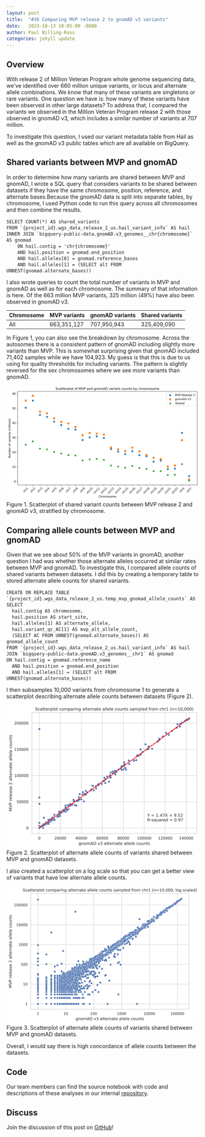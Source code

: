```yaml
---
layout: post
title:  "#36 Comparing MVP release 2 to gnomAD v3 variants"
date:   2023-10-13 10:05:00 -0800
author: Paul Billing-Ross
categories: jekyll update
---
```


## Overview
With release 2 of Million Veteran Program whole genome sequencing data, we've identified over 660 million unique variants, or locus and alternate allele combinations. We know that many of these variants are singletons or rare variants. One question we have is: how many of these variants have been observed in other large datasets? To address that, I compared the variants we observed in the Million Veteran Program release 2 with those observed in gnomAD v3, which includes a similar number of variants at 707 million.

To investigate this question, I used our variant metadata table from Hail as well as the gnomAD v3 public tables which are all available on BigQuery.

## Shared variants between MVP and gnomAD
In order to determine how many variants are shared between MVP and gnomAD, I wrote a SQL query that considers variants to be shared between datasets if they have the same chromosome, position, reference, and alternate bases.Because the gnomAD data is split into separate tables, by chromosome, I used Python code to run this query across all chromosomes and then combine the results.

```
SELECT COUNT(*) AS shared_variants
FROM `{project_id}.wgs_data_release_2_us.hail_variant_info` AS hail
INNER JOIN `bigquery-public-data.gnomAD.v3_genomes__chr{chromosome}` AS gnomad
    ON hail.contig = 'chr{chromosome}'
    AND hail.position = gnomad.end_position
    AND hail.alleles[0] = gnomad.reference_bases
    AND hail.alleles[1] = (SELECT alt FROM UNNEST(gnomad.alternate_bases))
```

I also wrote queries to count the total number of variants in MVP and gnomAD as well as for each chromosome. The summary of that information is here. Of the 663 million MVP variants, 325 million (49%) have also been observed in gnomAD v3.

| Chromosome | MVP variants | gnomAD variants | Shared variants |
| --- | --- | --- | --- |
| All | 663,351,127 | 707,950,943 | 325,409,090 |

In Figure 1, you can also see the breakdown by chromosome. Across the autosomes there is a consistent pattern of gnomAD including slightly more variants than MVP. This is somewhat surprising given that gnomAD included 71,402 samples while we have 104,923. My guess is that this is due to us using for quality thresholds for including variants. The pattern is slightly reversed for the sex chromosomes where we see more variants than gnomAD.

![Scatterplot of shared variants by chromosomes](/assets/2023-10-13/variant_counts_mvp_gnomad.png)
Figure 1. Scatterplot of shared variant counts between MVP release 2 and gnomAD v3, stratified by chromosome.

## Comparing allele counts between MVP and gnomAD
Given that we see about 50% of the MVP variants in gnomAD, another question I had was whether those alternate alleles occurred at similar rates between MVP and gnomAD. To investigate this, I compared allele counts of shared variants between datasets. I did this by creating a temporary table to stored alternate allele counts for shared variants.

```
CREATE OR REPLACE TABLE `{project_id}.wgs_data_release_2_us.temp_mvp_gnomad_allele_counts` AS
SELECT
  hail.contig AS chromosome,
  hail.position AS start_site,
  hail.alleles[1] AS alternate_allele,
  hail.variant_qc_AC[1] AS mvp_alt_allele_count,
  (SELECT AC FROM UNNEST(gnomad.alternate_bases)) AS gnomad_allele_count
FROM `{project_id}.wgs_data_release_2_us.hail_variant_info` AS hail
JOIN `bigquery-public-data.gnomAD.v3_genomes__chr1` AS gnomad
ON hail.contig = gnomad.reference_name
  AND hail.position = gnomad.end_position
  AND hail.alleles[1] = (SELECT alt FROM UNNEST(gnomad.alternate_bases))
```

I then subsamples 10,000 variants from chromosome 1 to generate a scatterplot describing alternate allele counts between datasets (Figure 2).

![Scatterplot of allele counts](/assets/2023-10-13/alt_allele_counts_mvp_gnomad.png)
Figure 2. Scatterplot of alternate allele counts of variants shared between MVP and gnomAD datasets.

I also created a scatterplot on a log scale so that you can get a better view of variants that have low alternate allele counts.

![Scatterplot of allele counts(log)](/assets/2023-10-13/alt_allele_counts_mvp_gnomad_log.png)
Figure 3. Scatterplot of alternate allele counts of variants shared between MVP and gnomAD datasets.

Overall, I would say there is high concordance of allele counts between the datasets.

## Code
Our team members can find the source notebook with code and descriptions of these analyses in our internal [repository](https://github.com/va-big-data-genomics/hail-variants-on-bigquery/blob/main/2-query-bigquery-variants/compare-mvp-gnomad-variants.ipynb).

## Discuss
Join the discussion of this post on [GitHub](https://github.com/orgs/va-big-data-genomics/discussions/37)!
